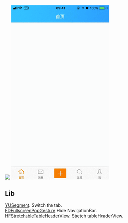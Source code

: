 ![](https://github.com/Liqiankun/DLWeiboProfileController/raw/master/DLWeiboProfileController.png)
![](https://github.com/Liqiankun/DLWeiboProfileController/raw/master/DLWeiboProfileController.gif)
## Lib
[YUSegment](https://github.com/afishhhhh/YUSegment). Switch the tab.<br>
[FDFullscreenPopGesture](https://github.com/forkingdog/FDFullscreenPopGesture).Hide NavigationBar.<br>
[HFStretchableTableHeaderView](https://github.com/hfrahmann/HFStretchableTableHeaderView). Stretch tableHeaderView.<br>
